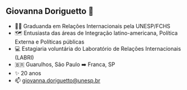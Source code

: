 ## Giovanna Doriguetto 👋

- 👩‍🎓 Graduanda em Relações Internacionais pela UNESP/FCHS
- 🗺️ Entusiasta das áreas de Integração latino-americana, Política Externa e Políticas públicas
- 💻 Estagiaria voluntária do Laboratório de Relações Internacionais (LABRI)
- 🇧🇷 Guarulhos, São Paulo ➡️ Franca, SP
- ✨ 20 anos
- 📫 giovanna.doriguetto@unesp.br
